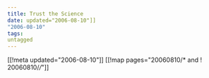 ```yaml
---
title: Trust the Science
date: updated="2006-08-10"]]
"2006-08-10"
tags:
untagged
---
```

[[!meta updated="2006-08-10"]]
[[!map pages="20060810/* and ! 20060810/*/*"]]
